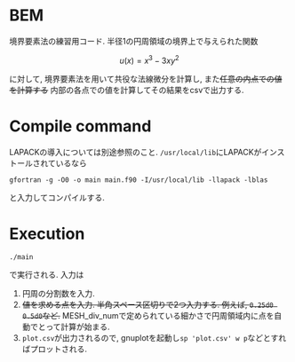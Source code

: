 # BEM
境界要素法の練習用コード.
半径1の円周領域の境界上で与えられた関数
```math
u(x)=x^3-3xy^2
```
に対して, 境界要素法を用いて共役な法線微分を計算し, また~~任意の内点での値を計算する~~ 内部の各点での値を計算してその結果をcsvで出力する.

# Compile command
LAPACKの導入については別途参照のこと. ```/usr/local/lib```にLAPACKがインストールされているなら
```
gfortran -g -O0 -o main main.f90 -I/usr/local/lib -llapack -lblas
```
と入力してコンパイルする.

# Execution
```
./main
```
で実行される. 入力は
1. 円周の分割数を入力.
2. ~~値を求める点を入力. 半角スペース区切りで2つ入力する. 例えば, ``` 0.25d0 0.5d0 ```など.~~ MESH_div_numで定められている細かさで円周領域内に点を自動でとって計算が始まる.
3. ```plot.csv```が出力されるので, gnuplotを起動し```sp 'plot.csv' w p```などとすればプロットされる.